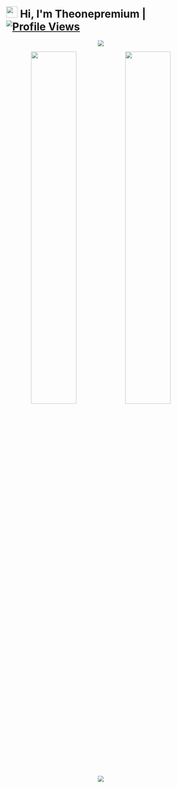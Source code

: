 # <img src="https://raw.githubusercontent.com/MartinHeinz/MartinHeinz/master/wave.gif" width="30px"> Hi, I'm Theonepremium | [![Profile Views](https://gpvc.arturio.dev/Theonepremium)](https://github.com/Theonepremium)

<p align="center">
  <a href="https://t.me/Theonearmy"><img src="https://user-images.githubusercontent.com/77770753/117139498-f081c400-adc9-11eb-9aaf-f895a54ecc67.gif"></a>
    </p>
<p align="center">
    <img
        width="49%"
        src="https://github-readme-stats.vercel.app/api?username=Theonepremium&count_private=true&include_all_commits=true&show_icons=true&theme=tokyonight&custom_title=GitHub+Stats"
    />
    <img
        width="49%"
        src="https://github-readme-streak-stats.herokuapp.com?user=Theonepremium&theme=tokyonight"
    />
</p>
<p align = "center">
  <img src = "https://github-readme-stats.vercel.app/api/top-langs/?username=Theonepremium&hide=html,css,java,shaderlab,kotlin,hlsl&theme=radical">
 </p>
<h3>
    
```python

